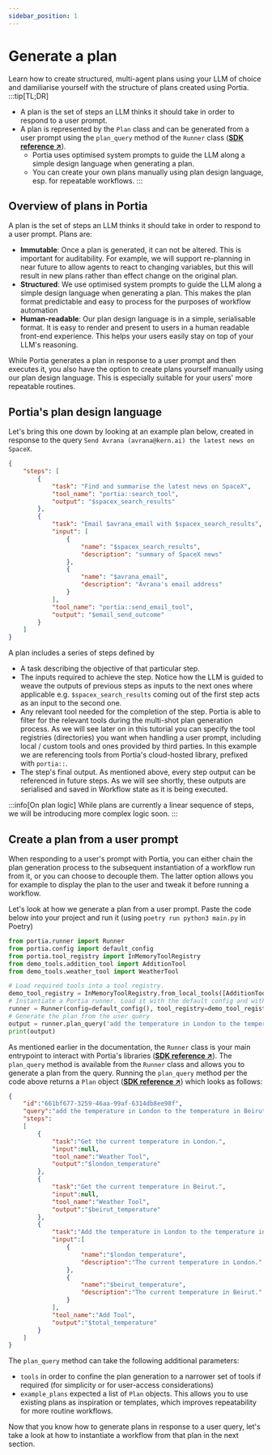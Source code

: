 ```yaml
---
sidebar_position: 1
---
```


# Generate a plan
Learn how to create structured, multi-agent plans using your LLM of choice and damiliarise yourself with the structure of plans created using Portia.
:::tip[TL;DR]
- A plan is the set of steps an LLM thinks it should take in order to respond to a user prompt.
- A plan is represented by the `Plan` class and can be generated from a user prompt using the `plan_query` method of the `Runner` class (<a href="/SDK/portia/runner" target="_blank">**SDK reference ↗**</a>).
    - Portia uses optimised system prompts to guide the LLM along a simple design language when generating a plan.
    - You can create your own plans manually using plan design language, esp. for repeatable workflows.
:::

## Overview of plans in Portia
A plan is the set of steps an LLM thinks it should take in order to respond to a user prompt. Plans are:
- **Immutable**: Once a plan is generated, it can not be altered. This is important for auditability. For example, we will support re-planning in near future to allow agents to react to changing variables, but this will result in new plans rather than effect change on the original plan.
- **Structured**: We use optimised system prompts to guide the LLM along a simple design language when generating a plan. This makes the plan format predictable and easy to process for the purposes of workflow automation
- **Human-readable**: Our plan design language is in a simple, serialisable format. It is easy to render and present to users in a human readable front-end experience. This helps your users easily stay on top of your LLM's reasoning.

While Portia generates a plan in response to a user prompt and then executes it, you also have the option to create plans yourself manually using our plan design language. This is especially suitable for your users' more repeatable routines.

## Portia's plan design language
Let's bring this one down by looking at an example plan below, created in response to the query `Send Avrana (avrana@kern.ai) the latest news on SpaceX`.
```json title="plan.json"
{
    "steps": [
        {
            "task": "Find and summarise the latest news on SpaceX",
            "tool_name": "portia::search_tool",
            "output": "$spacex_search_results"
        },
        {
            "task": "Email $avrana_email with $spacex_search_results",
            "input": [
                {
                    "name": "$spacex_search_results",
                    "description": "summary of SpaceX news"
                },
                {
                    "name": "$avrana_email",
                    "description": "Avrana's email address"                    
                }
            ],
            "tool_name": "portia::send_email_tool",
            "output": "$email_send_outcome"
        }
    ]
}
```

A plan includes a series of steps defined by 
- A task describing the objective of that particular step.
- The inputs required to achieve the step. Notice how the LLM is guided to weave the outputs of previous steps as inputs to the next ones where applicable e.g. `$spacex_search_results` coming out of the first step acts as an input to the second one.
- Any relevant tool needed for the completion of the step. Portia is able to filter for the relevant tools during the multi-shot plan generation process. As we will see later on in this tutorial you can specify the tool registries (directories) you want when handling a user prompt, including local / custom tools and ones provided by third parties. In this example we are referencing tools from Portia's cloud-hosted library, prefixed with `portia::`. 
- The step's final output. As mentioned above, every step output can be referenced in future steps. As we will see shortly, these outputs are serialised and saved in Workflow state as it is being executed.

:::info[On plan logic]
While plans are currently a linear sequence of steps, we will be introducing more complex logic soon.
:::

## Create a plan from a user prompt
When responding to a user's prompt with Portia, you can either chain the plan generation process to the subsequent instantiation of a workflow run from it, or you can choose to decouple them. The latter option allows you for example to display the plan to the user and tweak it before running a workflow.

Let's look at how we generate a plan from a user prompt. Paste the code below into your project and run it (using `poetry run python3 main.py` in Poetry)
```python title="main.py"
from portia.runner import Runner
from portia.config import default_config
from portia.tool_registry import InMemoryToolRegistry
from demo_tools.addition_tool import AdditionTool
from demo_tools.weather_tool import WeatherTool

# Load required tools into a tool registry.
demo_tool_registry = InMemoryToolRegistry.from_local_tools([AdditionTool(), WeatherTool()])
# Instantiate a Portia runner. Load it with the default config and with the simple tool above.
runner = Runner(config=default_config(), tool_registry=demo_tool_registry)
# Generate the plan from the user query
output = runner.plan_query('add the temperature in London to the temperature in Beirut right now')
print(output)
```

As mentioned earlier in the documentation, the `Runner` class is your main entrypoint to interact with Portia's libraries (<a href="/SDK/portia/runner" target="_blank">**SDK reference ↗**</a>). The `plan_query` method is available from the `Runner` class and allows you to generate a plan from the query. Running the `plan_query` method per the code above returns a `Plan` object (<a href="/SDK/portia/plan" target="_blank">**SDK reference ↗**</a>) which looks as follows:
```json title="plan.json"
{
    "id":"661bf677-3259-46aa-99af-6314db8ee98f",
    "query":"add the temperature in London to the temperature in Beirut right now",
    "steps":
    [
        {
            "task":"Get the current temperature in London.",
            "input":null,
            "tool_name":"Weather Tool",
            "output":"$london_temperature"
        },
        {
            "task":"Get the current temperature in Beirut.",
            "input":null,
            "tool_name":"Weather Tool",
            "output":"$beirut_temperature"
        },
        {
            "task":"Add the temperature in London to the temperature in Beirut.",
            "input":[
                {
                    "name":"$london_temperature",
                    "description":"The current temperature in London."
                },
                {
                    "name":"$beirut_temperature",
                    "description":"The current temperature in Beirut."
                }
            ],
            "tool_name":"Add Tool",
            "output":"$total_temperature"
        }
    ]
}
```

The `plan_query` method can take the following additional parameters:
- `tools` in order to confine the plan generation to a narrower set of tools if required (for simplicity or for user-access considerations)
- `example_plans` expected a list of `Plan` objects. This allows you to use existing plans as inspiration or templates, which improves repeatability for more routine workflows.

Now that you know how to generate plans in response to a user query, let's take a look at how to instantiate a workflow from that plan in the next section.
